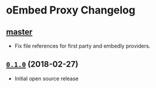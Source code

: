 # oEmbed Proxy Changelog

## [master]

[master]: https://github.com/APMG/oembed_proxy/compare/v0.1.0...HEAD

* Fix file references for first party and embedly providers.

## [`0.1.0`] (2018-02-27)

[`0.1.0`]: https://github.com/APMG/oembed_proxy/compare/d33988df08b49237183155d3a4855d76e5cf7c2b...v0.1.0

* Initial open source release
